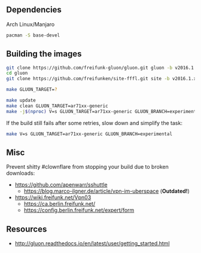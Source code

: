 ## Dependencies
Arch Linux/Manjaro
```sh
pacman -S base-devel
```

## Building the images
```sh
git clone https://github.com/freifunk-gluon/gluon.git gluon -b v2016.1.x
cd gluon
git clone https://github.com/freifunken/site-fffl.git site -b v2016.1.x
```

```sh
make GLUON_TARGET=?
```

```sh
make update
make clean GLUON_TARGET=ar71xx-generic
make -j$(nproc) V=s GLUON_TARGET=ar71xx-generic GLUON_BRANCH=experimental BROKEN=1
```
If the build still fails after some retries,
slow down and simplify the task:
```sh
make V=s GLUON_TARGET=ar71xx-generic GLUON_BRANCH=experimental
```

## Misc
Prevent shitty #clownflare from stopping your build due to broken downloads:
* https://github.com/apenwarr/sshuttle
  * https://blog.marco-ilgner.de/article/vpn-im-uberspace (**Outdated!**)
* https://wiki.freifunk.net/Vpn03
  * https://ca.berlin.freifunk.net/
  * https://config.berlin.freifunk.net/expert/form

## Resources
* http://gluon.readthedocs.io/en/latest/user/getting_started.html
